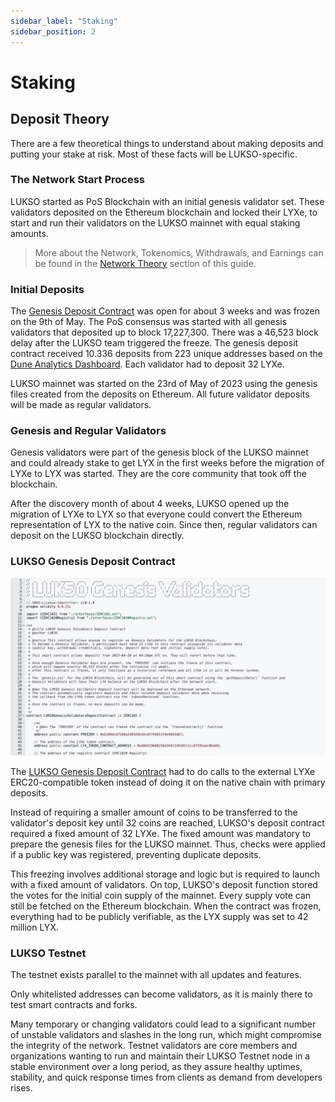 ```yaml
---
sidebar_label: "Staking"
sidebar_position: 2
---
```


# Staking

## Deposit Theory

There are a few theoretical things to understand about making deposits and putting your stake at risk. Most of these facts will be LUKSO-specific.

### The Network Start Process

LUKSO started as PoS Blockchain with an initial genesis validator set. These validators deposited on the Ethereum blockchain and locked their LYXe, to start and run their validators on the LUKSO mainnet with equal staking amounts.

> More about the Network, Tokenomics, Withdrawals, and Earnings can be found in the [Network Theory](#) section of this guide.

<!-- TODO: /6-blockchain-clients/02-network-theory.md-->

### Initial Deposits

The [Genesis Deposit Contract](https://etherscan.io/address/0x42000421dd80D1e90E56E87e6eE18D7770b9F8cC#code) was open for about 3 weeks and was frozen on the 9th of May. The PoS consensus was started with all genesis validators that deposited up to block 17,227,300. There was a 46,523 block delay after the LUKSO team triggered the freeze. The genesis deposit contract received 10.336 deposits from 223 unique addresses based on the [Dune Analytics Dashboard](https://dune.com/hmc/lukso-genesis-validators). Each validator had to deposit 32 LYXe.

LUKSO mainnet was started on the 23rd of May of 2023 using the genesis files created from the deposits on Ethereum. All future validator deposits will be made as regular validators.

### Genesis and Regular Validators

Genesis validators were part of the genesis block of the LUKSO mainnet and could already stake to get LYX in the first weeks before the migration of LYXe to LYX was started. They are the core community that took off the blockchain.

After the discovery month of about 4 weeks, LUKSO opened up the migration of LYXe to LYX so that everyone could convert the Ethereum representation of LYX to the native coin. Since then, regular validators can deposit on the LUKSO blockchain directly.

### LUKSO Genesis Deposit Contract

![Genesis Contract](/img/theory/node-operation/genesis-contract.png)

The [LUKSO Genesis Deposit Contract](https://etherscan.io/address/0x42000421dd80D1e90E56E87e6eE18D7770b9F8cC#code) had to do calls to the external LYXe ERC20-compatible token instead of doing it on the native chain with primary deposits.

Instead of requiring a smaller amount of coins to be transferred to the validator's deposit key until 32 coins are reached, LUKSO's deposit contract required a fixed amount of 32 LYXe. The fixed amount was mandatory to prepare the genesis files for the LUKSO mainnet. Thus, checks were applied if a public key was registered, preventing duplicate deposits.

This freezing involves additional storage and logic but is required to launch with a fixed amount of validators. On top, LUKSO's deposit function stored the votes for the initial coin supply of the mainnet. Every supply vote can still be fetched on the Ethereum blockchain. When the contract was frozen, everything had to be publicly verifiable, as the LYX supply was set to 42 million LYX.

### LUKSO Testnet

The testnet exists parallel to the mainnet with all updates and features.

Only whitelisted addresses can become validators, as it is mainly there to test smart contracts and forks.

Many temporary or changing validators could lead to a significant number of unstable validators and slashes in the long run, which might compromise the integrity of the network. Testnet validators are core members and organizations wanting to run and maintain their LUKSO Testnet node in a stable environment over a long period, as they assure healthy uptimes, stability, and quick response times from clients as demand from developers rises.
